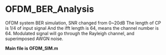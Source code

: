# OFDM_BER_Analysis
 OFDM system BER simulation, SNR changed from 0~20dB
 The length of CP is 1/4 of input signal
 And the ifft length is 64, means the channel number is 64.
 Modulated signal will go through the Rayleigh channel, and superimposed AWGN noise.

**Main file is OFDM_SIM.m**

